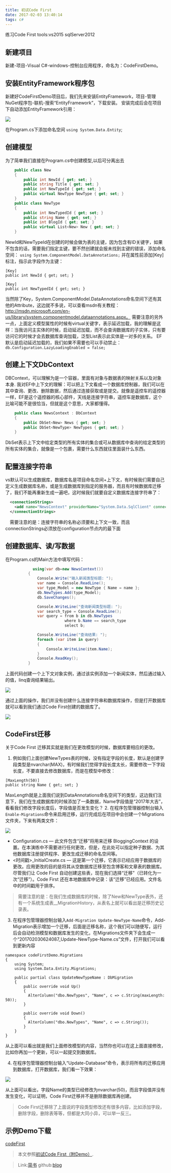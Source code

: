 ```yaml
---
title: 初试Code First
date: 2017-02-03 13:40:14
tags: c#
---
```

练习Code First
tools:vs2015 sqlServer2012
## 新建项目
新建-项目-Visual C#-windows-控制台应用程序，命名为：CodeFirstDemo。
## 安装EntityFramework程序包
新建好CodeFirstDemo项目后，我们先来安装EntityFramework，项目-管理NuGet程序包-联机-搜索“EntityFramework”，下载安装。
安装完成后会在项目下自动添加EntityFramework引用：

![](http://7xt8vj.com1.z0.glb.clouddn.com/blog_codefirst01.png)

在Program.cs下添加命名空间 `using System.Data.Entity`;

## 创建模型
为了简单我们直接在Program.cs中创建模型,以后可分离出去
```C#
    public class New
    {
        public int NewId { get; set; }
        public string Title { get; set; }
        public int NewTypeId { get; set; }
        public virtual NewType NewType { get; set; }
    }
    public class NewType
    {
        public int NewTypedId { get; set; }
        public string Name { get; set; }
        public int BlogId { get; set; }
        public virtual List<New> New { get; set; }
    }
```
NewId和NewTypeId在创建的时候会做为表的主键，因为包含有ID关键字，如果不包含的话，需要我们指定主键，要不然创建就会报未找到主键的错误，添加命名空间：
`using System.ComponentModel.DataAnnotations;`
并在属性前添加[Key]标注，指示此字段作为主键：
```
[Key]
public int NewId { get; set; }
```
```
[Key]
public int NewTypedId { get; set; }
```
当然除了Key，System.ComponentModel.DataAnnotations命名空间下还有其他的Attribute，这边就不多说，可以查看msdn有关教程：http://msdn.microsoft.com/en-us/library/system.componentmodel.dataannotations.aspx。
需要注意的另外一点，上面定义模型属性的时候有virtual关键字，表示延迟加载，我的理解是这样：当我访问主实体的时候，启动延迟加载，而不会查询数据库的子实体，只有要访问它的时候才会去数据库查询加载，泛型List表示此实体是一对多的关系。
EF默认是启动延迟加载的，我们如果不需要也可以手动禁止：
`db.Configuration.LazyLoadingEnabled = false;`

## 创建上下文DbContext
DBContext，可以理解为是一个容器，里面有对象与数据表的映射关系以及对象本身.
我对EF中上下文的理解：可以把上下文看成一个数据库控制器，我们可以在其中查询、更改、删除数据，然后通过连接获取或是提交。就像是遥控车的遥控器一样，EF是这个遥控器的核心部件，天线是连接字符串，遥控车是数据库，这个比喻可能不是很恰当，但就是这个意思，大家都懂得。
```C#
    public class NewsContext : DbContext
    {
        public DbSet<New> News { get; set; }
        public DbSet<NewType> NewTypes { get; set; }
    }
```
DbSet表示上下文中给定类型的所有实体的集合或可从数据库中查询的给定类型的所有实体的集合，就像是一个包裹，需要什么东西就往里面装什么东西。
## 配置连接字符串
vs默认可以生成数据库，数据库名是项目命名空间+上下文，有时候我们需要自己定义生成数据库名称，或是生成数据库到指定的服务器，而且有时候数据库迁移了，我们不能再重新生成一遍吧，这时候我们就要自定义数据库连接字符串了：
```xml
  <connectionStrings>
    <add name="NewsContext" providerName="System.Data.SqlClient" connectionString="Data Source=(local);Initial Catalog=CodeFirstDemoDB;User ID=sa;Password=sa" />
  </connectionStrings>
  ```
  　需要注意的是：连接字符串的名称必须要和上下文一致，而且connectionStrings必须放在configuration节点内的最下面
## 创建数据库、读/写数据
在Program.cs的Main方法中填写代码：
  ```C#
              using(var db=new NewsContext())
            {
                Console.Write("输入新闻类型标题: ");
                var name = Console.ReadLine();
                var type_Model = new NewType { Name = name };
                db.NewTypes.Add(type_Model);
                db.SaveChanges();

                Console.WriteLine("查询新闻类型标题: ");
                var search_type = Console.ReadLine();
                var query = from b in db.NewTypes
                            where b.Name == search_type
                            select b;

                Console.WriteLine("查询结果: ");
                foreach (var item in query)
                {
                    Console.WriteLine(item.Name);
                }
                Console.ReadKey();
            }
  ```
  上面代码创建一个上下文对象实例，通过该实例添加一个新闻实体，然后通过输入的值，linq查询结果输出。

  ![](http://7xt8vj.com1.z0.glb.clouddn.com/blog_codefirst02.png)

通过上面的操作，我们并没有创建什么连接字符串和数据库操作，但是打开数据库就可以看到我们通过Code First创建的数据库了。

![](http://7xt8vj.com1.z0.glb.clouddn.com/blog_codefirst03.png)

## CodeFirst迁移

关于Code First 迁移其实就是我们在更改模型的时候，数据库要相应的更改。
1. 例如我们上面创建NewTypes表的时候，没有指定字段的长度，默认是创建字段类型是nvarchar(MAX)，有时候我们觉得字段长度太长，需要修改一下字段长度，不要直接去修改数据库，而是在模型中修改：
```
[MaxLength(50)]
public string Name { get; set; }
```
MaxLength就是上面我们说到DataAnnotations命名空间下的类型，这边我们注意下，我们在生成数据库的时候添加了一条数据，Name字段值是“2017年大吉”，看看我们修改字段长度后，字段值是否发生变化？
2. 在程序包管理器控制台输入`Enable-Migrations`命令来启用迁移，运行完成后在项目中会创建一个Migrations文件夹，下来有两类文件：

![](http://7xt8vj.com1.z0.glb.clouddn.com/blog_codefirst04.png)

- Configuration.cs — 此文件包含“迁移”将用来迁移 BloggingContext 的设置。在本演练中不需要进行任何更改，但是，在此处可以指定种子数据、为其他数据库注册提供程序、更改生成迁移的命名空间等。
- <时间戳>_InitialCreate.cs — 这是第一个迁移，它表示已经应用于数据库的更改。应用更改的目的是将其从空数据库迁移至包含博客和文章表的数据库。尽管我们让 Code First 自动创建这些表，现在我们选择“迁移”（已转化为一次“迁移”）。Code First 还在本地数据库中记录：该“迁移”已经应用。文件名中的时间戳用于排序。
 > 需要注意的是：在我们生成数据库的时候，除了New和NewType表外，还有一个系统生成表__MigrationHistory，从表名上就可以看出是迁移历史记录表。

 3. 在程序包管理器控制台输入`Add-Migration Update-NewType-Name`命令，Add-Migration表示增加一个迁移，后面是迁移名称，这个我们可以随便写，运行后会自动检测模型和数据库发生的变化，在Migrations文件夹下会生成一个“201702030624087_Update-NewType-Name.cs”文件，打开我们可以看到更新内容
```
namespace codeFirstDemo.Migrations
{
    using System;
    using System.Data.Entity.Migrations;
    
    public partial class UpdateNewTypeName : DbMigration
    {
        public override void Up()
        {
          AlterColumn("dbo.NewTypes", "Name", c => c.String(maxLength: 50));
        }
        
        public override void Down()
        {
          AlterColumn("dbo.NewTypes", "Name", c => c.String());
        }
    }
}
```
从上面可以看出就是我们上面修改模型的内容，当然你也可以在这上面直接修改，比如你再加一个更新，可以一起提交到数据库。

4. 在程序包管理器控制台输入“Update-Database”命令，表示将所有的迁移应用到数据库，打开数据库，我们看一下效果：

![](http://7xt8vj.com1.z0.glb.clouddn.com/blog_codefirst05.png)

从上面可以看出，字段Name的类型已经修改为nvarchar(50)，而且字段值并没有发生变化，可以证明，Code First迁移并不是删除数据库再创建。

> Code First迁移除了上面说的字段类型修改还有很多内容，比如添加字段，删除字段，删除表等等，但都是大同小异，可以举一反三。

## 示例Demo下载

[codeFirst](http://pan.baidu.com/s/1o7Iip0A)

> 本文参照[初试Code First（附Demo）](http://www.cnblogs.com/xishuai/p/3632304.html).

> Link:[简书](http://www.jianshu.com/p/e858f9bf1aaa)
  github:[blog](https://wwmin.github.io/2017/02/03/%E5%88%9D%E8%AF%95Code-First/)